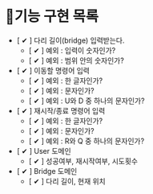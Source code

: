 # 📌기능 구현 목록

- [ ✔ ] 다리 길이(bridge) 입력받는다.
  - [ ✔ ] 예외 : 입력이 숫자인가?
  - [ ✔ ] 예외 : 범위 안의 숫자인가?
- [ ✔ ] 이동할 명령어 입력
  - [ ✔ ] 예외 : 한 글자인가?
  - [ ✔ ] 예외 : 문자인가?
  - [ ✔ ] 예외 : U와 D 중 하나의 문자인가?
- [ ✔ ] 재시작/종료 명령어 입력
  - [ ✔ ] 예외 : 한 글자인가?
  - [ ✔ ] 예외 : 문자인가?
  - [ ✔ ] 예외 : R와 Q 중 하나의 문자인가?
- [ ✔ ] User 도메인
  - [ ✔ ] 성공여부, 재시작여부, 시도횟수
- [ ✔ ] Bridge 도메인
  - [ ✔ ] 다리 길이, 현재 위치